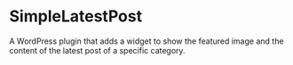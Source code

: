 # SimpleLatestPost
A WordPress plugin that adds a widget to show the featured image and the content of the latest post of a specific category.
